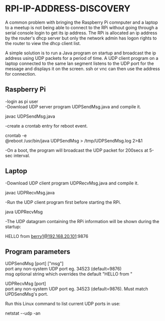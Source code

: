 # RPI-IP-ADDRESS-DISCOVERY

A common problem with bringing the Raspberry Pi comnputer and a laptop to a meetup is not being able to connect to the RPi without going through a serial console login to get its ip address. The RPi is allocated an ip address by the router's dhcp server but only the network admin has logon rights to the router to view the dhcp client list.

A simple solution is to run a Java program on startup and broadcast the ip address using UDP packets for a period of time. A UDP client program on a laptop connected to the same lan segment listens to the UDP port for the message and displays it on the screen. ssh or vnc can then use the address for connection.

Raspberry Pi
------------

-login as pi user  
-Download UDP server program UDPSendMsg.java and compile it.  

javac UDPSendMsg.java

-create a crontab entry for reboot event.

crontab -e  
@reboot /usr/bin/java UDPSendMsg > /tmp/UDPSendMsg.log 2>&1

-On a boot, the program will broadcast the UDP packet for 200secs at 5-sec interval.

Laptop
------

-Download UDP client program UDPRecvMsg.java and compile it.  

javac UDPRecvMsg.java

-Run the UDP client program first before starting the RPi.

java UDPRecvMsg

-The UDP datagram containing the RPi information will be shown during the startup:

HELLO from berry1@192.168.20.101:9876

Program parameters
------------------

UDPSendMsg [port] ["msg"]  
  port    any non-system UDP port eg. 34523 (default=9876)  
  msg     optional string which overrides the default "HELLO from <hostname>"
  
UDPRecvMsg [port]  
  port    any non-system UDP port eg. 34523 (default=9876). Must match UPDSendMsg's port.

Run this Linux command to list current UDP ports in use:

 netstat --udp -an
 
 

